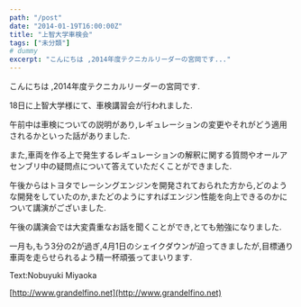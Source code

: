 ```yaml
---
path: "/post"
date: "2014-01-19T16:00:00Z"
title: "上智大学車検会"
tags: ["未分類"]
# dummy
excerpt: "こんにちは ,2014年度テクニカルリーダーの宮岡です..."
---
```




[](19-1.jpg)

こんにちは ,2014年度テクニカルリーダーの宮岡です.

18日に上智大学様にて、車検講習会が行われました.

午前中は車検についての説明があり,レギュレーションの変更やそれがどう適用されるかといった話がありました.

また,車両を作る上で発生するレギュレーションの解釈に関する質問やオールアセンブリ中の疑問点について答えていただくことができました.

午後からはトヨタでレーシングエンジンを開発されておられた方から,どのような開発をしていたのか,またどのようにすればエンジン性能を向上できるのかについて講演がございました.

午後の講演会では大変貴重なお話を聞くことができ,とても勉強になりました.

一月も,もう3分の2が過ぎ,4月1日のシェイクダウンが迫ってきましたが,目標通り車両を走らせられるよう精一杯頑張ってまいります.

Text:Nobuyuki Miyaoka

[http://www.grandelfino.net](http://www.grandelfino.net)

